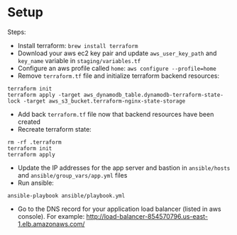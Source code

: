 # Setup

Steps:
* Install terraform: `brew install terraform`
* Download your aws ec2 key pair and update `aws_user_key_path` and `key_name` variable in
  `staging/variables.tf`
* Configure an aws profile called `home`: `aws configure --profile=home`
* Remove `terraform.tf` file and initialize terraform backend resources:
```
terraform init
terraform apply -target aws_dynamodb_table.dynamodb-terraform-state-lock -target aws_s3_bucket.terraform-nginx-state-storage
```
* Add back `terraform.tf` file now that backend resources have been created
* Recreate terraform state:
```
rm -rf .terraform
terraform init
terraform apply
```
* Update the IP addresses for the app server and bastion in `ansible/hosts` and
  `ansible/group_vars/app.yml` files
* Run ansible:
```
ansible-playbook ansible/playbook.yml
```
* Go to the DNS record for your application load balancer (listed in aws
  console). For example: http://load-balancer-854570796.us-east-1.elb.amazonaws.com/

